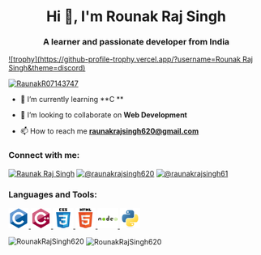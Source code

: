 <h1 align="center">Hi 👋, I'm Rounak Raj Singh</h1>
<h3 align="center">A learner and passionate developer from India</h3>

[![trophy](https://github-profile-trophy.vercel.app/?username=Rounak Raj Singh&theme=discord)](https://github.com/ryo-ma/github-profile-trophy)
<p align="left"> <a href="(https://twitter.com/RaunakR07143747)" target="blank"><img src="https://img.shields.io/twitter/follow/RaunakR07143747?logo=twitter&style=for-the-badge" alt="RaunakR07143747" /></a> </p>

- 🌱 I’m currently learning **C **

- 👯 I’m looking to collaborate on **Web Development**

- 📫 How to reach me **raunakrajsingh620@gmail.com**

<h3 align="left">Connect with me:</h3>
<p align="left">
<a href="https://twitter.com/RaunakR07143747" target="blank"><img align="center" src="https://raw.githubusercontent.com/rahuldkjain/github-profile-readme-generator/master/src/images/icons/Social/twitter.svg" alt="Raunak Raj Singh" height="30" width="40" /></a>
<a href="https://www.instagram.com/raunakrajsingh620/" target="blank"><img align="center" src="https://raw.githubusercontent.com/rahuldkjain/github-profile-readme-generator/master/src/images/icons/Social/instagram.svg" alt="@raunakrajsingh620" height="30" width="40" /></a>
<a href="https://www.hackerrank.com/raunakrajsingh61" target="blank"><img align="center" src="https://raw.githubusercontent.com/rahuldkjain/github-profile-readme-generator/master/src/images/icons/Social/hackerrank.svg" alt="@raunakrajsingh61" height="30" width="40" /></a>
</p>


<h3 align="left">Languages and Tools:</h3>
<p align="left"> <a href="https://www.cprogramming.com/" target="_blank" rel="noreferrer"> <img src="https://raw.githubusercontent.com/devicons/devicon/master/icons/c/c-original.svg" alt="c" width="40" height="40"/> </a> <a href="https://www.w3schools.com/cpp/" target="_blank" rel="noreferrer"> <img src="https://raw.githubusercontent.com/devicons/devicon/master/icons/cplusplus/cplusplus-original.svg" alt="cplusplus" width="40" height="40"/> </a> <a href="https://www.w3schools.com/css/" target="_blank" rel="noreferrer"> <img src="https://raw.githubusercontent.com/devicons/devicon/master/icons/css3/css3-original-wordmark.svg" alt="css3" width="40" height="40"/> </a> <a href="https://www.w3.org/html/" target="_blank" rel="noreferrer"> <img src="https://raw.githubusercontent.com/devicons/devicon/master/icons/html5/html5-original-wordmark.svg" alt="html5" width="40" height="40"/> </a> <a href="https://nodejs.org" target="_blank" rel="noreferrer"> <img src="https://raw.githubusercontent.com/devicons/devicon/master/icons/nodejs/nodejs-original-wordmark.svg" alt="nodejs" width="40" height="40"/> </a> <a href="https://www.python.org" target="_blank" rel="noreferrer"> <img src="https://raw.githubusercontent.com/devicons/devicon/master/icons/python/python-original.svg" alt="python" width="40" height="40"/> </a> </p>

<p><img align="left" src="https://github-readme-stats.vercel.app/api/top-langs?username=RounakRajSingh620&show_icons=true&locale=en&layout=compact" alt="RounakRajSingh620" /></p>

<p>&nbsp;<img align="center" src="https://github-readme-stats.vercel.app/api?username=RounakRajSingh620&show_icons=true&locale=en" alt="RounakRajSingh620" /></p>

<p><img align="center" src="https://github-readme-streak-stats.herokuapp.com/?user=RounakRajSingh620&" alt="RounakRajSingh620 /></p>
